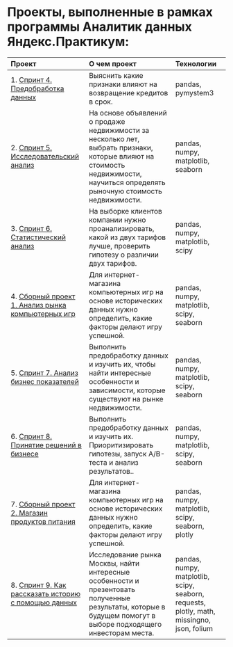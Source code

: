 # Проекты, выполненные в рамках программы Аналитик данных Яндекс.Практикум:

| Проект                          | О чем проект                                                  | Технологии|
|:------------------------------|:-------------------------------------------------------------|:--------|
| 1. [Спринт 4. Предобработка данных](https://github.com/Bishopxzol/Yandex-practicum/tree/main/Cпринт%204%20Предобработка%20данных)| Выяснить какие признаки влияют на возвращение кредитов в срок.| pandas, pymystem3|
| 2. [Спринт 5. Исследовательский анализ](https://github.com/Bishopxzol/Yandex-practicum/tree/main/Спринт%205%20Исследовательский%20анализ%20данных)| На основе объявлений о продаже недвижимости за несколько лет, выбрать признаки, которые влияют на стоимость недвижимости, научиться определять рыночную стоимость недвижимости.| pandas, numpy, matplotlib, seaborn|
| 3. [Спринт 6. Статистический анализ](https://github.com/Bishopxzol/Yandex-practicum/tree/main/Спринт%206%20Статистический%20анализ%20данных)| На выборке клиентов компании нужно проанализировать, какой из двух тарифов лучше, проверить гипотезу о различии двух тарифов.| pandas, numpy, matplotlib, scipy|
| 4. [Сборный проект 1. Анализ рынка компьютерных игр](https://github.com/Bishopxzol/Yandex-practicum/tree/main/Сборный%20проект%20№1)| Для интернет-магазина компьютерных игр на основе исторических данных нужно определить, какие факторы делают игру успешной.| pandas, numpy, matplotlib, scipy, seaborn|
| 5. [Спринт 7. Анализ бизнес показателей](https://github.com/Bishopxzol/projects/tree/main/Спринт%207%20Анализ%20бизнес%20показателей)| Выполнить предобработку данных и изучить их, чтобы найти интересные особенности и зависимости, которые существуют на рынке недвижимости.| pandas, numpy, matplotlib, scipy, seaborn|
| 6. [Спринт 8. Принятие решений в бизнесе](https://github.com/Bishopxzol/projects/tree/main/Cпринт%208%20Принятие%20решений%20в%20бизнесе)| Выполнить предобработку данных и изучить их. Приоритизировать гипотезы, запуск A/B-теста и анализ результатов..| pandas, numpy, matplotlib, scipy, seaborn|
| 7. [Сборный проект 2. Магазин продуктов питания](https://github.com/Bishopxzol/projects/tree/main/Сброный%20проект%20№2)| Для интернет-магазина компьютерных игр на основе исторических данных нужно определить, какие факторы делают игру успешной.| pandas, numpy, matplotlib, scipy, seaborn, plotly|
| 8. [Спринт 9. Как рассказать историю с помощью данных](https://github.com/Bishopxzol/projects/tree/main/Спринт%209%20Как%20рассказать%20историю%20с%20помощью%20данных)| Исследование рынка Москвы, найти интересные особенности и презентовать полученные результаты, которые в будущем помогут в выборе подходящего инвесторам места.| pandas, numpy, matplotlib, scipy, seaborn, requests, plotly, math, missingno, json, folium|

